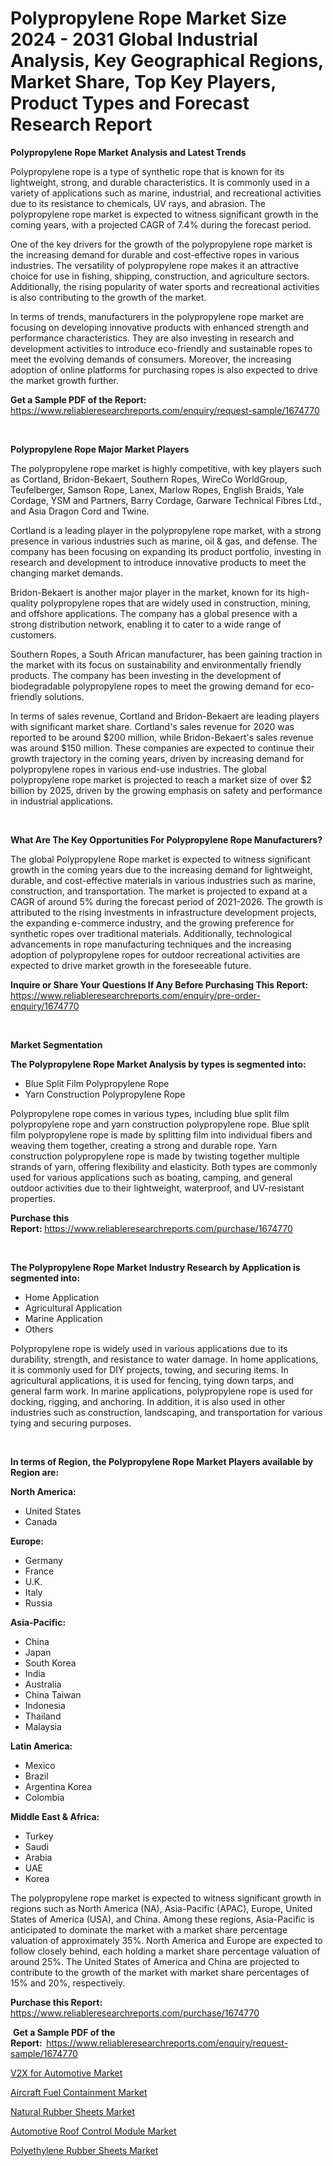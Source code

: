 <p><h1>Polypropylene Rope Market Size 2024 - 2031 Global Industrial Analysis, Key Geographical Regions, Market Share, Top Key Players, Product Types and Forecast Research Report</h1></p><p><strong>Polypropylene Rope Market Analysis and Latest Trends</strong></p>
<p><p>Polypropylene rope is a type of synthetic rope that is known for its lightweight, strong, and durable characteristics. It is commonly used in a variety of applications such as marine, industrial, and recreational activities due to its resistance to chemicals, UV rays, and abrasion. The polypropylene rope market is expected to witness significant growth in the coming years, with a projected CAGR of 7.4% during the forecast period.</p><p>One of the key drivers for the growth of the polypropylene rope market is the increasing demand for durable and cost-effective ropes in various industries. The versatility of polypropylene rope makes it an attractive choice for use in fishing, shipping, construction, and agriculture sectors. Additionally, the rising popularity of water sports and recreational activities is also contributing to the growth of the market.</p><p>In terms of trends, manufacturers in the polypropylene rope market are focusing on developing innovative products with enhanced strength and performance characteristics. They are also investing in research and development activities to introduce eco-friendly and sustainable ropes to meet the evolving demands of consumers. Moreover, the increasing adoption of online platforms for purchasing ropes is also expected to drive the market growth further.</p></p>
<p><strong>Get a Sample PDF of the Report:&nbsp;</strong> <a href="https://www.reliableresearchreports.com/enquiry/request-sample/1674770">https://www.reliableresearchreports.com/enquiry/request-sample/1674770</a></p>
<p>&nbsp;</p>
<p><strong>Polypropylene Rope Major Market Players</strong></p>
<p><p>The polypropylene rope market is highly competitive, with key players such as Cortland, Bridon-Bekaert, Southern Ropes, WireCo WorldGroup, Teufelberger, Samson Rope, Lanex, Marlow Ropes, English Braids, Yale Cordage, YSM and Partners, Barry Cordage, Garware Technical Fibres Ltd., and Asia Dragon Cord and Twine.</p><p>Cortland is a leading player in the polypropylene rope market, with a strong presence in various industries such as marine, oil & gas, and defense. The company has been focusing on expanding its product portfolio, investing in research and development to introduce innovative products to meet the changing market demands.</p><p>Bridon-Bekaert is another major player in the market, known for its high-quality polypropylene ropes that are widely used in construction, mining, and offshore applications. The company has a global presence with a strong distribution network, enabling it to cater to a wide range of customers.</p><p>Southern Ropes, a South African manufacturer, has been gaining traction in the market with its focus on sustainability and environmentally friendly products. The company has been investing in the development of biodegradable polypropylene ropes to meet the growing demand for eco-friendly solutions.</p><p>In terms of sales revenue, Cortland and Bridon-Bekaert are leading players with significant market share. Cortland's sales revenue for 2020 was reported to be around $200 million, while Bridon-Bekaert's sales revenue was around $150 million. These companies are expected to continue their growth trajectory in the coming years, driven by increasing demand for polypropylene ropes in various end-use industries. The global polypropylene rope market is projected to reach a market size of over $2 billion by 2025, driven by the growing emphasis on safety and performance in industrial applications.</p></p>
<p>&nbsp;</p>
<p><strong>What Are The Key Opportunities For Polypropylene Rope Manufacturers?</strong></p>
<p><p>The global Polypropylene Rope market is expected to witness significant growth in the coming years due to the increasing demand for lightweight, durable, and cost-effective materials in various industries such as marine, construction, and transportation. The market is projected to expand at a CAGR of around 5% during the forecast period of 2021-2026. The growth is attributed to the rising investments in infrastructure development projects, the expanding e-commerce industry, and the growing preference for synthetic ropes over traditional materials. Additionally, technological advancements in rope manufacturing techniques and the increasing adoption of polypropylene ropes for outdoor recreational activities are expected to drive market growth in the foreseeable future.</p></p>
<p><strong>Inquire or Share Your Questions If Any Before Purchasing This Report:</strong> <a href="https://www.reliableresearchreports.com/enquiry/pre-order-enquiry/1674770">https://www.reliableresearchreports.com/enquiry/pre-order-enquiry/1674770</a></p>
<p>&nbsp;</p>
<p><strong>Market Segmentation</strong></p>
<p><strong>The Polypropylene Rope Market Analysis by types is segmented into:</strong></p>
<p><ul><li>Blue Split Film Polypropylene Rope</li><li>Yarn Construction Polypropylene Rope</li></ul></p>
<p><p>Polypropylene rope comes in various types, including blue split film polypropylene rope and yarn construction polypropylene rope. Blue split film polypropylene rope is made by splitting film into individual fibers and weaving them together, creating a strong and durable rope. Yarn construction polypropylene rope is made by twisting together multiple strands of yarn, offering flexibility and elasticity. Both types are commonly used for various applications such as boating, camping, and general outdoor activities due to their lightweight, waterproof, and UV-resistant properties.</p></p>
<p><strong>Purchase this Report:&nbsp;</strong><a href="https://www.reliableresearchreports.com/purchase/1674770">https://www.reliableresearchreports.com/purchase/1674770</a></p>
<p>&nbsp;</p>
<p><strong>The Polypropylene Rope Market Industry Research by Application is segmented into:</strong></p>
<p><ul><li>Home Application</li><li>Agricultural Application</li><li>Marine Application</li><li>Others</li></ul></p>
<p><p>Polypropylene rope is widely used in various applications due to its durability, strength, and resistance to water damage. In home applications, it is commonly used for DIY projects, towing, and securing items. In agricultural applications, it is used for fencing, tying down tarps, and general farm work. In marine applications, polypropylene rope is used for docking, rigging, and anchoring. In addition, it is also used in other industries such as construction, landscaping, and transportation for various tying and securing purposes.</p></p>
<p>&nbsp;</p>
<p><strong>In terms of Region, the Polypropylene Rope Market Players available by Region are:</strong></p>
<p>
    <p> <strong> North America: </strong>
        <ul>
            <li>United States</li>
            <li>Canada</li>
        </ul>
        </p> 
    <p> <strong> Europe: </strong>
        <ul>
            <li>Germany</li>
            <li>France</li>
            <li>U.K.</li>
            <li>Italy</li>
            <li>Russia</li>
        </ul>
        </p> 
    <p> <strong> Asia-Pacific: </strong>
        <ul>
            <li>China</li>
            <li>Japan</li>
            <li>South Korea</li>
            <li>India</li>
            <li>Australia</li>
            <li>China Taiwan</li>
            <li>Indonesia</li>
            <li>Thailand</li>
            <li>Malaysia</li>
        </ul>
        </p> 
    <p> <strong> Latin America: </strong>
        <ul>
            <li>Mexico</li>
            <li>Brazil</li>
            <li>Argentina Korea</li>
            <li>Colombia</li>
        </ul>
        </p> 
    <p> <strong> Middle East & Africa: </strong>
        <ul>
            <li>Turkey</li>
            <li>Saudi</li>
            <li>Arabia</li>
            <li>UAE</li>
            <li>Korea</li>
        </ul>
    </p>
    </p>
<p><p>The polypropylene rope market is expected to witness significant growth in regions such as North America (NA), Asia-Pacific (APAC), Europe, United States of America (USA), and China. Among these regions, Asia-Pacific is anticipated to dominate the market with a market share percentage valuation of approximately 35%. North America and Europe are expected to follow closely behind, each holding a market share percentage valuation of around 25%. The United States of America and China are projected to contribute to the growth of the market with market share percentages of 15% and 20%, respectively.</p></p>
<p><strong>Purchase this Report: </strong><a href="https://www.reliableresearchreports.com/purchase/1674770">https://www.reliableresearchreports.com/purchase/1674770</a></p>
<p>&nbsp;<strong>Get a Sample PDF of the Report:&nbsp;&nbsp;</strong><a href="https://www.reliableresearchreports.com/enquiry/request-sample/1674770">https://www.reliableresearchreports.com/enquiry/request-sample/1674770</a></p>
<p><strong></strong></p>
<p><p><a href="https://issuu.com/reportprime-2/docs/v2x-for-automotive-market-size-2030.pptx">V2X for Automotive Market</a></p><p><a href="https://github.com/lylyparadise/Market-Research-Report-List-2/blob/main/aircraft-fuel-containment-market.md">Aircraft Fuel Containment Market</a></p><p><a href="https://github.com/johnbach50/Market-Research-Report-List-2/blob/main/natural-rubber-sheets-market.md">Natural Rubber Sheets Market</a></p><p><a href="https://issuu.com/reportprime-2/docs/automotive-roof-control-module-market-size-2030.pp">Automotive Roof Control Module Market</a></p><p><a href="https://github.com/pjcfca/Market-Research-Report-List-1/blob/main/polyethylene-rubber-sheets-market.md">Polyethylene Rubber Sheets Market</a></p></p>